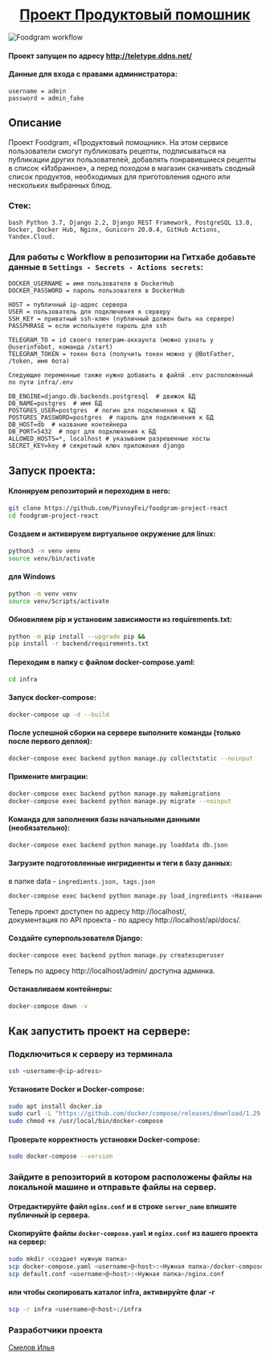 <h1 align="center"><a target="_blank" href="https://github.com/PivnoyFei/foodgram-project-react/">Проект Продуктовый помошник</a></h1>

![Foodgram workflow](https://github.com/PivnoyFei/foodgram-project-react/actions/workflows/main.yml/badge.svg)

#### Проект запущен по адресу http://teletype.ddns.net/

#### Данные для входа с правами администратора:
```
username = admin
password = admin_fake
```

## Описание
Проект Foodgram, «Продуктовый помощник». На этом сервисе пользователи смогут публиковать рецепты, подписываться на публикации других пользователей, добавлять понравившиеся рецепты в список «Избранное», а перед походом в магазин скачивать сводный список продуктов, необходимых для приготовления одного или нескольких выбранных блюд.

### Стек:
```bash Python 3.7, Django 2.2, Django REST Framework, PostgreSQL 13.0, Docker, Docker Hub, Nginx, Gunicorn 20.0.4, GitHub Actions, Yandex.Cloud.```

### Для работы с Workflow в репозитории на Гитхабе добавьте данные в ```Settings - Secrets - Actions secrets```:
```
DOCKER_USERNAME = имя пользователя в DockerHub
DOCKER_PASSWORD = пароль пользователя в DockerHub

HOST = публичный ip-адрес сервера
USER = пользователь для подключения к серверу
SSH_KEY = приватный ssh-ключ (публичный должен быть на сервере)
PASSPHRASE = если используете пароль для ssh

TELEGRAM_TO = id своего телеграм-аккаунта (можно узнать у @userinfobot, команда /start)
TELEGRAM_TOKEN = токен бота (получить токен можно у @BotFather, /token, имя бота)

Следующие переменные также нужно добавить в файлй .env расположенный по пути infra/.env

DB_ENGINE=django.db.backends.postgresql  # движок БД
DB_NAME=postgres  # имя БД
POSTGRES_USER=postgres  # логин для подключения к БД
POSTGRES_PASSWORD=postgres  # пароль для подключения к БД
DB_HOST=db  # название контейнера
DB_PORT=5432  # порт для подключения к БД
ALLOWED_HOSTS=*, localhost # указываем разрешенные хосты
SECRET_KEY=key # секретный ключ приложения django
```

## Запуск проекта:
#### Клонируем репозиторий и переходим в него:
```bash
git clone https://github.com/PivnoyFei/foodgram-project-react
cd foodgram-project-react
```

#### Создаем и активируем виртуальное окружение для linux:
```bash
python3 -m venv venv
source venv/bin/activate
```

#### для Windows
```bash
python -m venv venv
source venv/Scripts/activate
```

#### Обновиляем pip и установим зависимости из requirements.txt:
```bash
python -m pip install --upgrade pip &&
pip install -r backend/requirements.txt
```

#### Переходим в папку с файлом docker-compose.yaml:
```bash
cd infra
```

#### Запуск docker-compose:
```bash
docker-compose up -d --build
```

#### После успешной сборки на сервере выполните команды (только после первого деплоя):
```bash
docker-compose exec backend python manage.py collectstatic --noinput
```

#### Примените миграции:
```bash
docker-compose exec backend python manage.py makemigrations
docker-compose exec backend python manage.py migrate --noinput
```

#### Команда для заполнения базы начальными данными (необязательно):
```bash
docker-compose exec backend python manage.py loaddata db.json
```

#### Загрузите подготовленные ингридиенты и теги в базу данных:
в папке data - ```ingredients.json, tags.json```
```bash
docker-compose exec backend python manage.py load_ingredients <Название файла>
```

Теперь проект доступен по адресу http://localhost/,  
документация по API проекта - по адресу http://localhost/api/docs/.


#### Создайте суперпользователя Django:
```bash
docker-compose exec backend python manage.py createsuperuser
```

Теперь по адресу http://localhost/admin/ доступна админка.

#### Останавливаем контейнеры:
```bash
docker-compose down -v
```

## Как запустить проект на сервере:
### Подключиться к серверу из терминала
```bash
ssh <username>@<ip-adress>
```

#### Установите Docker и Docker-compose:
```bash
sudo apt install docker.io
sudo curl -L "https://github.com/docker/compose/releases/download/1.29.2/docker-compose-$(uname -s)-$(uname -m)" -o /usr/local/bin/docker-compose
sudo chmod +x /usr/local/bin/docker-compose
```
#### Проверьте корректность установки Docker-compose:
```bash
sudo docker-compose --version
```

### Зайдите в репозиторий в котором расположены файлы на локальной машине и отправьте файлы на сервер.

#### Отредактируйте файл ```nginx.conf``` и в строке ```server_name``` впишите публичный ip сервера.
#### Скопируйте файлы ```docker-compose.yaml``` и ```nginx.conf``` из вашего проекта на сервер:
```bash
sudo mkdir <создает нужную папка>
scp docker-compose.yaml <username>@<host>:<Нужная папка>/docker-compose.yaml
scp default.conf <username>@<host>:<Нужная папка>/nginx.conf
```
#### или чтобы скопировать каталог infra, активируйте флаг -r
```bash
scp -r infra <username>@<host>:/infra
```

### Разработчики проекта
[Смелов Илья](https://github.com/PivnoyFei)

